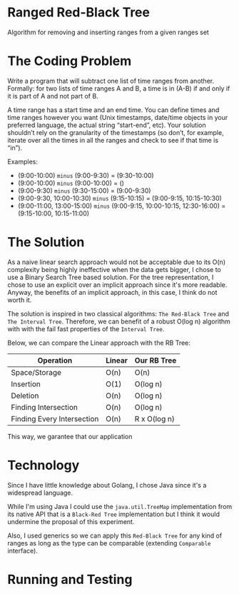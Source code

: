 # Ranged Red-Black Tree
Algorithm for removing and inserting ranges from a given ranges set

# The Coding Problem

Write a program that will subtract one list of time ranges from another. Formally: for two
lists of time ranges A and B, a time is in (A-B) if and only if it is part of A and not part of
B.

A time range has a start time and an end time. You can define times and time ranges
however you want (Unix timestamps, date/time objects in your preferred language, the
actual string “start-end”, etc).
Your solution shouldn’t rely on the granularity of the timestamps (so don’t, for example,
iterate over all the times in all the ranges and check to see if that time is “in”).

Examples:

- (9:00-10:00) `minus` (9:00-9:30) = (9:30-10:00)
- (9:00-10:00) `minus` (9:00-10:00) = ()
- (9:00-9:30) `minus` (9:30-15:00) = (9:00-9:30)
- (9:00-9:30, 10:00-10:30) `minus` (9:15-10:15) = (9:00-9:15, 10:15-10:30)
- (9:00-11:00, 13:00-15:00) `minus` (9:00-9:15, 10:00-10:15, 12:30-16:00) = (9:15-10:00, 10:15-11:00) 


# The Solution

As a naive linear search approach would not be acceptable due to its O(n) complexity being highly ineffective when the data gets bigger, I chose to use a Binary Search Tree based solution.
For the tree representation, I chose to use an explicit over an implicit approach since it's more readable.
Anyway, the benefits of an implicit approach, in this case, I think do not worth it.

The solution is inspired in two classical algorithms: `The Red-Black Tree` and `The Interval Tree`.
Therefore, we can benefit of a robust O(log n) algorithm with with the fail fast properties of the `Interval Tree`.
 
Below, we can compare the Linear approach with the RB Tree:

| Operation | Linear | Our RB Tree 
| --- | --- | --- |
| Space/Storage | O(n) | O(n)
| Insertion | O(1) | O(log n)
| Deletion | O(n) | O(log n)
| Finding Intersection | O(n) | O(log n)
| Finding Every Intersection | O(n) | R x O(log n)

This way, we garantee that our application

# Technology

Since I have little knowledge about Golang, I chose Java since it's a widespread language.

While I'm using Java I could use the `java.util.TreeMap` implementation from its native API that is a `Black-Red Tree` implementation but I think it would undermine the proposal of this experiment.

Also, I used generics so we can apply this `Red-Black Tree` for any kind of ranges as long as the type can be comparable (extending `Comparable` interface). 

# Running and Testing